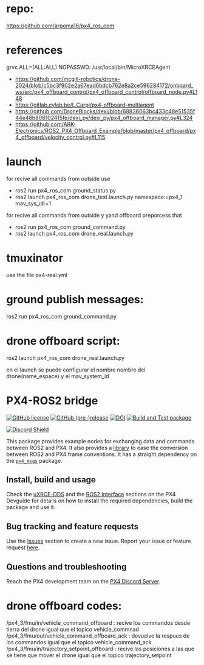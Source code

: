 # repo:

https://github.com/arpoma16/px4_ros_com

# references
grvc ALL=(ALL:ALL) NOPASSWD: /usr/local/bin/MicroXRCEAgent
- https://github.com/mcgill-robotics/drone-2024/blob/c5bc3f902e2a67ead6bdcb762e8a2ce596284172/onboard_ws/src/px4_offboard_control/px4_offboard_control/offboard_node.py#L148
- https://gitlab.cylab.be/L.Carpi/px4-offboard-multiagent
- https://github.com/DroneBlocks/dexi/blob/68836063bc433c48e51535f44e48b808102415fe/dexi_py/dexi_py/px4_offboard_manager.py#L324
- https://github.com/ARK-Electronics/ROS2_PX4_Offboard_Example/blob/master/px4_offboard/px4_offboard/velocity_control.py#L115

# launch

for recive all commands from outside use

- ros2 run px4_ros_com ground_status.py
- ros2 launch px4_ros_com drone_test.launch.py namespace:=px4_1 mav_sys_id:=1

for recive all commands from outside y yand offboard preporcess that

- ros2 run px4_ros_com ground_command.py
- ros2 launch px4_ros_com drone_real.launch.py
# tmuxinator
use the file px4-real.yml

# ground publish messages:

ros2 run px4_ros_com ground_command.py

# drone offboard script:

ros2 launch px4_ros_com drone_real.launch.py

en el launch se puede configurar el nombre nombre del drone(name_espace) y el mav_system_id

# PX4-ROS2 bridge

[![GitHub license](https://img.shields.io/github/license/PX4/px4_ros_com.svg)](https://github.com/PX4/px4_ros_com/blob/master/LICENSE) [![GitHub (pre-)release](https://img.shields.io/github/release-pre/PX4/px4_ros_com.svg)](https://github.com/PX4/px4_ros_com/releases/tag/beta) [![DOI](https://zenodo.org/badge/142936318.svg)](https://zenodo.org/badge/latestdoi/142936318) [![Build and Test package](https://github.com/PX4/px4_ros_com/workflows/Build%20and%20Test%20package/badge.svg?branch=master)](https://github.com/PX4/px4_ros_com/actions)

[![Discord Shield](https://discordapp.com/api/guilds/1022170275984457759/widget.png?style=shield)](https://discord.gg/dronecode)

This package provides example nodes for exchanging data and commands between ROS2 and PX4.
It also provides a [library](./include/px4_ros_com/frame_transforms.h) to ease the conversion between ROS2 and PX4 frame conventions.
It has a straight dependency on the [`px4_msgs`](https://github.com/PX4/px4_msgs) package.

## Install, build and usage

Check the [uXRCE-DDS](https://docs.px4.io/main/en/middleware/uxrce_dds.html) and the [ROS2 Interface](https://docs.px4.io/main/en/ros/ros2_comm.html) sections on the PX4 Devguide for details on how to install the required dependencies, build the package and use it.

## Bug tracking and feature requests

Use the [Issues](https://github.com/PX4/px4_ros_com/issues) section to create a new issue. Report your issue or feature request [here](https://github.com/PX4/px4_ros_com/issues/new).

## Questions and troubleshooting

Reach the PX4 development team on the [PX4 Discord Server](https://discord.gg/dronecode).

# drone offboard codes:

/px4_3/fmu/in/vehicle_command_offboard : recive los commandos desde tierra del drone igual que el topico vehicle_commnad
/px4_3/fmu/out/vehicle_command_offboard_ack : devuelve la respues de los commandos igual que el topico vehicle_command_ack
/px4_3/fmu/in/trajectory_setpoint_offboard : recive las posiciones a las que se tiene que mover el drone igual que el topico trajectory_setpoint
